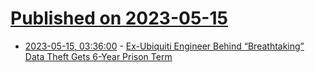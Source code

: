 # [Published on 2023-05-15](index.md)

* [2023-05-15, 03:36:00](https://soylentnews.org/article.pl?sid=23/05/14/137230&from=rss) - [Ex-Ubiquiti Engineer Behind “Breathtaking” Data Theft Gets 6-Year Prison Term](https://soylentnews.org/article.pl?sid=23/05/14/137230&from=rss)
